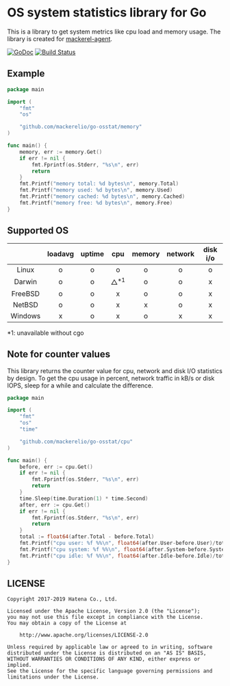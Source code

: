 # OS system statistics library for Go
This is a library to get system metrics like cpu load and memory usage.
The library is created for [mackerel-agent](https://github.com/mackerelio/mackerel-agent).

[![GoDoc](https://godoc.org/github.com/mackerelio/go-osstat?status.svg)](https://godoc.org/github.com/mackerelio/go-osstat)
[![Build Status](https://github.com/mackerelio/go-osstat/workflows/Build/badge.svg)](https://github.com/mackerelio/go-osstat/workflows/Build/badge.svg)

## Example
```go
package main

import (
	"fmt"
	"os"

	"github.com/mackerelio/go-osstat/memory"
)

func main() {
	memory, err := memory.Get()
	if err != nil {
		fmt.Fprintf(os.Stderr, "%s\n", err)
		return
	}
	fmt.Printf("memory total: %d bytes\n", memory.Total)
	fmt.Printf("memory used: %d bytes\n", memory.Used)
	fmt.Printf("memory cached: %d bytes\n", memory.Cached)
	fmt.Printf("memory free: %d bytes\n", memory.Free)
}
```

## Supported OS

||loadavg|uptime|cpu|memory|network|disk i/o|
|:--:|:--:|:--:|:--:|:--:|:--:|:--:|
|Linux|o|o|o|o|o|o|
|Darwin|o|o|△<sup>*1</sup>|o|o|x|
|FreeBSD|o|o|x|o|o|x|
|NetBSD|o|o|x|x|o|x|
|Windows|x|o|x|o|x|x|

*1: unavailable without cgo

## Note for counter values
This library returns the counter value for cpu, network and disk I/O statistics by design. To get the cpu usage in percent, network traffic in kB/s or disk IOPS, sleep for a while and calculate the difference.

```go
package main

import (
	"fmt"
	"os"
	"time"

	"github.com/mackerelio/go-osstat/cpu"
)

func main() {
	before, err := cpu.Get()
	if err != nil {
		fmt.Fprintf(os.Stderr, "%s\n", err)
		return
	}
	time.Sleep(time.Duration(1) * time.Second)
	after, err := cpu.Get()
	if err != nil {
		fmt.Fprintf(os.Stderr, "%s\n", err)
		return
	}
	total := float64(after.Total - before.Total)
	fmt.Printf("cpu user: %f %%\n", float64(after.User-before.User)/total*100)
	fmt.Printf("cpu system: %f %%\n", float64(after.System-before.System)/total*100)
	fmt.Printf("cpu idle: %f %%\n", float64(after.Idle-before.Idle)/total*100)
}
```

## LICENSE
```
Copyright 2017-2019 Hatena Co., Ltd.

Licensed under the Apache License, Version 2.0 (the "License");
you may not use this file except in compliance with the License.
You may obtain a copy of the License at

    http://www.apache.org/licenses/LICENSE-2.0

Unless required by applicable law or agreed to in writing, software
distributed under the License is distributed on an "AS IS" BASIS,
WITHOUT WARRANTIES OR CONDITIONS OF ANY KIND, either express or implied.
See the License for the specific language governing permissions and
limitations under the License.
```
